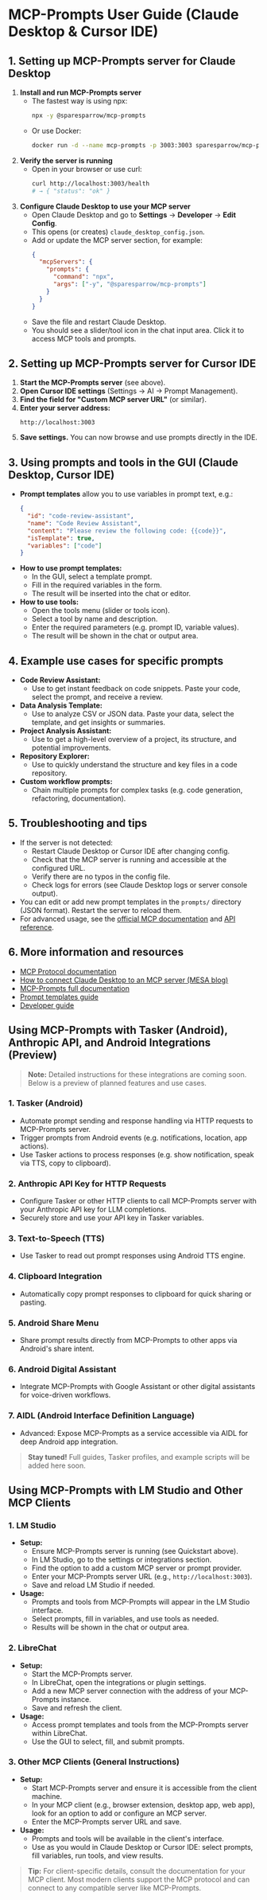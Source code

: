 # MCP-Prompts User Guide (Claude Desktop & Cursor IDE)

## 1. Setting up MCP-Prompts server for Claude Desktop

1. **Install and run MCP-Prompts server**
   - The fastest way is using npx:
     ```bash
     npx -y @sparesparrow/mcp-prompts
     ```
   - Or use Docker:
     ```bash
     docker run -d --name mcp-prompts -p 3003:3003 sparesparrow/mcp-prompts:latest
     ```
2. **Verify the server is running**
   - Open in your browser or use curl:
     ```bash
     curl http://localhost:3003/health
     # → { "status": "ok" }
     ```
3. **Configure Claude Desktop to use your MCP server**
   - Open Claude Desktop and go to **Settings** → **Developer** → **Edit Config**.
   - This opens (or creates) `claude_desktop_config.json`.
   - Add or update the MCP server section, for example:
     ```json
     {
       "mcpServers": {
         "prompts": {
           "command": "npx",
           "args": ["-y", "@sparesparrow/mcp-prompts"]
         }
       }
     }
     ```
   - Save the file and restart Claude Desktop.
   - You should see a slider/tool icon in the chat input area. Click it to access MCP tools and prompts.

## 2. Setting up MCP-Prompts server for Cursor IDE

1. **Start the MCP-Prompts server** (see above).
2. **Open Cursor IDE settings** (Settings → AI → Prompt Management).
3. **Find the field for "Custom MCP server URL"** (or similar).
4. **Enter your server address:**
   ```
   http://localhost:3003
   ```
5. **Save settings.** You can now browse and use prompts directly in the IDE.

## 3. Using prompts and tools in the GUI (Claude Desktop, Cursor IDE)

- **Prompt templates** allow you to use variables in prompt text, e.g.:
  ```json
  {
    "id": "code-review-assistant",
    "name": "Code Review Assistant",
    "content": "Please review the following code: {{code}}",
    "isTemplate": true,
    "variables": ["code"]
  }
  ```
- **How to use prompt templates:**
  - In the GUI, select a template prompt.
  - Fill in the required variables in the form.
  - The result will be inserted into the chat or editor.
- **How to use tools:**
  - Open the tools menu (slider or tools icon).
  - Select a tool by name and description.
  - Enter the required parameters (e.g. prompt ID, variable values).
  - The result will be shown in the chat or output area.

## 4. Example use cases for specific prompts

- **Code Review Assistant:**
  - Use to get instant feedback on code snippets. Paste your code, select the prompt, and receive a review.
- **Data Analysis Template:**
  - Use to analyze CSV or JSON data. Paste your data, select the template, and get insights or summaries.
- **Project Analysis Assistant:**
  - Use to get a high-level overview of a project, its structure, and potential improvements.
- **Repository Explorer:**
  - Use to quickly understand the structure and key files in a code repository.
- **Custom workflow prompts:**
  - Chain multiple prompts for complex tasks (e.g. code generation, refactoring, documentation).

## 5. Troubleshooting and tips

- If the server is not detected:
  - Restart Claude Desktop or Cursor IDE after changing config.
  - Check that the MCP server is running and accessible at the configured URL.
  - Verify there are no typos in the config file.
  - Check logs for errors (see Claude Desktop logs or server console output).
- You can edit or add new prompt templates in the `prompts/` directory (JSON format). Restart the server to reload them.
- For advanced usage, see the [official MCP documentation](https://modelcontextprotocol.io/quickstart/user) and [API reference](docs/04-api-reference.md).

## 6. More information and resources

- [MCP Protocol documentation](https://modelcontextprotocol.io/quickstart/user)
- [How to connect Claude Desktop to an MCP server (MESA blog)](https://www.getmesa.com/blog/how-to-connect-mcp-server-claude/)
- [MCP-Prompts full documentation](docs/00-overview.md)
- [Prompt templates guide](docs/05-templates-guide.md)
- [Developer guide](docs/07-developer-guide.md)

## Using MCP-Prompts with Tasker (Android), Anthropic API, and Android Integrations (Preview)

> **Note:** Detailed instructions for these integrations are coming soon. Below is a preview of planned features and use cases.

### 1. Tasker (Android)
- Automate prompt sending and response handling via HTTP requests to MCP-Prompts server.
- Trigger prompts from Android events (e.g. notifications, location, app actions).
- Use Tasker actions to process responses (e.g. show notification, speak via TTS, copy to clipboard).

### 2. Anthropic API Key for HTTP Requests
- Configure Tasker or other HTTP clients to call MCP-Prompts server with your Anthropic API key for LLM completions.
- Securely store and use your API key in Tasker variables.

### 3. Text-to-Speech (TTS)
- Use Tasker to read out prompt responses using Android TTS engine.

### 4. Clipboard Integration
- Automatically copy prompt responses to clipboard for quick sharing or pasting.

### 5. Android Share Menu
- Share prompt results directly from MCP-Prompts to other apps via Android's share intent.

### 6. Android Digital Assistant
- Integrate MCP-Prompts with Google Assistant or other digital assistants for voice-driven workflows.

### 7. AIDL (Android Interface Definition Language)
- Advanced: Expose MCP-Prompts as a service accessible via AIDL for deep Android app integration.

> **Stay tuned!** Full guides, Tasker profiles, and example scripts will be added here soon.

## Using MCP-Prompts with LM Studio and Other MCP Clients

### 1. LM Studio
- **Setup:**
  - Ensure MCP-Prompts server is running (see Quickstart above).
  - In LM Studio, go to the settings or integrations section.
  - Find the option to add a custom MCP server or prompt provider.
  - Enter your MCP-Prompts server URL (e.g., `http://localhost:3003`).
  - Save and reload LM Studio if needed.
- **Usage:**
  - Prompts and tools from MCP-Prompts will appear in the LM Studio interface.
  - Select prompts, fill in variables, and use tools as needed.
  - Results will be shown in the chat or output area.

### 2. LibreChat
- **Setup:**
  - Start the MCP-Prompts server.
  - In LibreChat, open the integrations or plugin settings.
  - Add a new MCP server connection with the address of your MCP-Prompts instance.
  - Save and refresh the client.
- **Usage:**
  - Access prompt templates and tools from the MCP-Prompts server within LibreChat.
  - Use the GUI to select, fill, and submit prompts.

### 3. Other MCP Clients (General Instructions)
- **Setup:**
  - Start MCP-Prompts server and ensure it is accessible from the client machine.
  - In your MCP client (e.g., browser extension, desktop app, web app), look for an option to add or configure an MCP server.
  - Enter the MCP-Prompts server URL and save.
- **Usage:**
  - Prompts and tools will be available in the client's interface.
  - Use as you would in Claude Desktop or Cursor IDE: select prompts, fill variables, run tools, and view results.

> **Tip:** For client-specific details, consult the documentation for your MCP client. Most modern clients support the MCP protocol and can connect to any compatible server like MCP-Prompts. 
